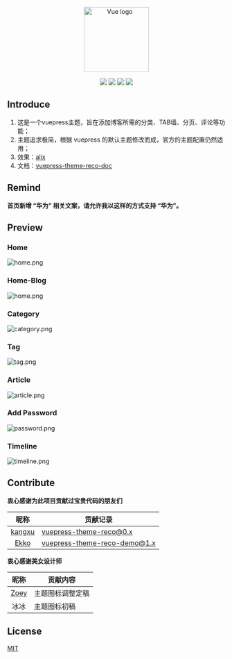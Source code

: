 <p align="center"><a href="https://vuejs.org" target="_blank" rel="noopener noreferrer"><img width="150" src="./images/icon_vuepress_reco.png" alt="Vue logo"></a></p>

<p align="center">
<img src="https://img.shields.io/badge/vuepress-1.0.3-brightgreen.svg">
<img src="https://img.shields.io/badge/leancloud--storage-3.13.0-orange.svg">
<img src="https://img.shields.io/badge/valine-1.3.6-blue.svg">
<img src="https://img.shields.io/badge/vue--click--outside-1.0.7-blue.svg">

</p>

## Introduce

1. 这是一个vuepress主题，旨在添加博客所需的分类、TAB墙、分页、评论等功能；
2. 主题追求极简，根据 vuepress 的默认主题修改而成，官方的主题配置仍然适用；
3. 效果：[alix](https://www.recoluan.com) 
4. 文档：[vuepress-theme-reco-doc](https://vuepress-theme-reco.recoluan.com)

## Remind

**首页新增 “华为” 相关文案，请允许我以这样的方式支持 “华为”。**

## Preview

### Home
![home.png](./images/1.png)

### Home-Blog
![home.png](./images/home-blog.png)


### Category
![category.png](./images/2.png)


### Tag
![tag.png](./images/3.png)


### Article
![article.png](./images/4.png)

### Add Password

![password.png](./images/5.png)

### Timeline

![timeline.png](./images/6.png)

## Contribute

**衷心感谢为此项目贡献过宝贵代码的朋友们**

|昵称|贡献记录|
|:-:|-|
|[kangxu](https://github.com/kangxukangxu)|[vuepress-theme-reco@0.x](https://github.com/recoluan/vuepress-theme-reco/commit/ec7426a88d50cf8d9f90a7ad9b731a10da7f438b)|
|[Ekko](https://github.com/danranVm)|[vuepress-theme-reco-demo@1.x](https://github.com/recoluan/vuepress-theme-reco-demo/commit/6d2bbe919e7f6564b8c8173558d197e38e024dc5)|

**衷心感谢美女设计师**

|昵称|贡献内容|
|:-:|-|
|[Zoey]()|主题图标调整定稿|
|冰冰|主题图标初稿|

## License
[MIT](https://github.com/recoluan/vuepress-theme-reco/blob/master/LICENSE)
